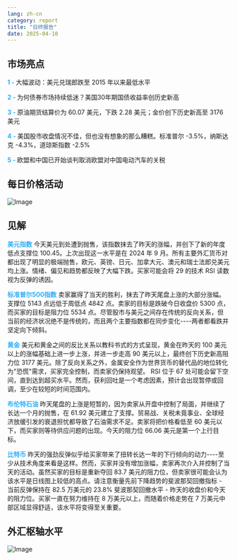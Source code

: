```yaml
---
lang: zh-cn
category: report
title: "日终报告"
date: 2025-04-10
---
```



<h2>市场亮点</h2>
<strong style="color: #2caef7;">1 - </strong> 大幅波动：美元兑瑞郎跌至 2015 年以来最低水平

<strong style="color: #2caef7;">2 - </strong> 为何债券市场持续低迷？美国30年期国债收益率创历史新高

<strong style="color: #2caef7;">3 - </strong> 原油期货结算价为 60.07 美元，下跌 2.28 美元；金价创下历史新高至 3176 美元

<strong style="color: #2caef7;">4 - </strong> 美国股市收盘情况不佳，但也没有想象的那么糟糕。标准普尔 -3.5%，纳斯达克 -4.3%，道琼斯指数 -2.5%

<strong style="color: #2caef7;">5 - </strong> 欧盟和中国已开始谈判取消欧盟对中国电动汽车的关税



<h2>每日价格活动</h2>
<img src="https://markleighedu.github.io/img/Apr-2025/10-Apr-2025/price.jpg" alt="Image"/>

<h2>见解</h2>
<strong style="color: #2caef7;">美元指数</strong> 今天美元到处遭到抛售，该指数抹去了昨天的涨幅，并创下了新的年度低点支撑位 100.45。上次出现这一水平是在 2024 年 9 月。所有主要外汇货币对都出现了明显的极端抛售，欧元、英镑、日元、加拿大元、澳元和瑞士法郎兑美元均上涨。情绪、偏见和趋势都反映了大幅下跌。买家可能会将 29 的技术 RSI 读数视为反弹的诱因。 

<strong style="color: #2caef7;">标准普尔500指数</strong> 卖家赢得了当天的胜利，抹去了昨天尾盘上涨的大部分涨幅。支撑位 5143 点远低于周低点 4842 点。卖家的目标是跌破今日收盘价 5300 点，而买家的目标是阻力位 5534 点。尽管股市与美元之间存在传统的反向关系，但当前的经济状况绝不是传统的，而且两个主要指数都在同步变化----两者都看跌并坚定向下倾斜。

<strong style="color: #2caef7;">黄金</strong> 美元和黄金之间的反比关系以教科书式的方式呈现，黄金在昨天的 100 美元以上的涨幅基础上进一步上涨，并进一步走高 90 美元以上，最终创下历史新高阻力位 3177 美元。除了反向关系之外，金属安全作为世界货币的替代品的地位转化为"恐慌"需求，买家完全控制，而卖家仍保持观望。 RSI 位于 67 处可能会留下空间，直到达到超买水平。然而，获利回吐是一个考虑因素，预计会出现暂停或回调，至少在较短的时间范围内。 

<strong style="color: #2caef7;">布伦特石油</strong> 昨天尾盘的上涨是短暂的，因为卖家从开盘中控制了局面，并继续了长达一个月的抛售，在 61.92 美元建立了支撑。贸易战、关税未竟事业、全球经济放缓引发的衰退担忧都导致了石油需求不足。卖家将把价格看低至 60 美元以下，而买家则等待供应问题的出现。今天的阻力位 66.06 美元是第一个上行目标。

<strong style="color: #2caef7;">比特币</strong> 昨天的强劲反弹似乎给买家带来了扭转长达一年的下行倾向的动力----至少从技术角度来看是这样。然而，买家并没有增加涨幅，卖家再次介入并控制了当天的活动。虽然买家的目标是重新夺回 83.7 美元的阻力位，但卖家很可能会认为该水平是日线图上较低的高点。请注意衡量先前下降趋势的斐波那契回撤指标 - 当前反弹保持在 82.5 万美元的 23.8% 斐波那契回撤水平 - 昨天的收盘价和今天的阻力位。买家一直在努力维持在 8 万美元以上，而随着价格走势在 7 万美元中部区域显得舒适，该水平将变得至关重要。



<h2>外汇枢轴水平</h2>
<img src="https://markleighedu.github.io/img/Apr-2025/10-Apr-2025/pivot.jpg" alt="Image"/>